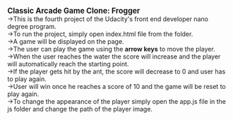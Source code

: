 <b><big>Classic Arcade Game Clone: Frogger</big></b><br>
->This is the fourth project of the Udacity's front end developer nano degree program.<br>
->To run the project, simply open index.html file from the folder.<br>
->A game will be displayed on the page.<br>
->The user can play the game using the <b>arrow keys</b> to move the player.<br>
->When the user reaches the water the score will increase and the player will automatically reach the starting point.<br>
->If the player gets hit by the ant, the score will decrease to 0 and user has to play again.<br>
->User will win once he reaches a score of 10 and the game will be reset to play again.<br>
->To change the appearance of the player simply open the app.js file in the js folder and change the path of the player image.
